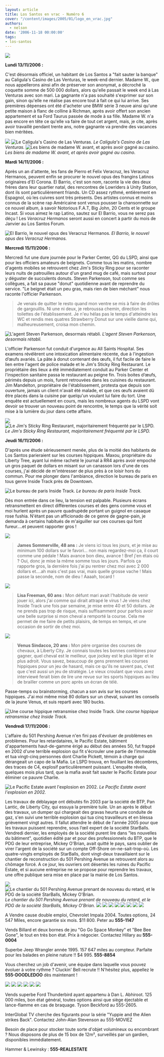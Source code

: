 ```yaml
---
layout: article
title: Los Santos en vrac - Numéro 6
cover: "/content/images/2005/01/logo_en_vrac.jpg"
authors:
  - nelson
date: '2006-11-18 00:00:00'
tags:
- los-santos
---
```


![](/content/images/2005/01/envracnewtitle.jpg)

**Lundi 13/11/2006 :**

C'est désormais officiel, un habitant de Los Santos a "fait sauter la banque" au Caligula's Casino de Las Venturas, le week-end dernier. Madame W., que nous appellerons ainsi afin de préserver son anonymat, a décroché la coquette somme de&nbsp;500 000 dollars, alors qu'elle passait le week end à Las Venturas avec son mari. La gagnante n'a pas souhaité s'exprimer sur son gain, sinon qu'elle ne réalise pas encore tout à fait ce qui lui arrive. Ses premières dépenses ont été d'acheter une BMW série 3 neuve ainsi qu'une petite maison à flanc de colline à Richman, après avoir offert son ancien appartement et sa Ford Taurus passée de mode à sa fille. Madame W. n'a pas encore en tête ce qu'elle va faire de tout cet argent, mais, je cite, après avoir travaillé pendant trente ans, notre gagnante va prendre des vacances bien méritées.

![](/content/images/2005/01/calilili.jpg)
![Le Caligula's Casino de Las Venturas.](/content/images/2005/01/calilili2.jpg)
_Le Caligula's Casino de Las Venturas._[](/content/images/2005/01/wavant.jpg)
![Les biens de madame W. avant, et après avoir gagné au casino.](/content/images/2005/01/wapres.jpg)
_Les biens de madame W. avant, et après avoir gagné au casino._

**Mardi 14/11/2006 :**

Après un an d'attente, les fans de Pierro et Felix Veracruz, les Veracruz Hermanos, peuvent enfin se procurer le nouvel opus des frangins Latinos originaires d'El Corona. El Barrio, c'est son nom, raconte la vie des deux frères dans leur quartier natal, des rencontres de Lowriders à Unity Station, dont ils sont particulièrement friands. Un CD assez rythmé, entièrement en Espagnol, où les cuivres sont très présents. Des artistes connus et moins connus de la scène rap Américaine sont venus pousser la chansonnette sur ce nouvel album, à savoir Notorious F.A.T, Big John, 20 Cents et le groupe Incast. Si vous aimez le rap Latino, sautez sur El Barrio, vous ne serez pas déçu ! Les _Veracruz Hermanos_ seront aussi en concert à partir du mois de Janvier au Los Santos Forum.

![El Barrio, le nouvel opus des Veracruz Hermanos.](/content/images/2005/01/veracruz.jpg)
_El Barrio, le nouvel opus des Veracruz Hermanos._

**Mercredi 15/11/2006 :**

Mercredi fut une dure journée pour le Parker Center, QG du LSPD, ainsi que pour les officiers amateurs de beignets. Comme tous les matins, nombre d'agents mobiles se retrouvent chez Jim's Sticky Ring pour se raconter leurs nuits de patrouilles autour d'un grand mug de café, mais surtout pour y déguster de succulents donuts. Steven Parkenson, tout comme ses collègues, a fait sa pause "donut" quotidienne avant de reprendre du service. "Le beignet était un peu gras, mais rien de bien méchant" nous raconte l'officier Parkenson.

> Je venais de quitter le resto quand mon ventre se mis à faire de drôles de gargouillis. Ni une ni deux, je rebroussa chemin, direction les toilettes de l'établissement. Je n'eu hélas pas le temps d'atteindre les WC et rendis mes quatres Strawberry Donut sur une vieille dame qui, malheureusement, croisa mon chemin.

![L'agent Steven Parkenson, desormais rétabli.](/content/images/2005/01/hmmdonuts3.jpg)
_L'agent Steven Parkenson, desormais rétabli._

L'officier Parkenson fut conduit d'urgence au All Saints Hospital. Ses examens révélèrent une intoxication alimentaire récente, due à l'ingestion d’œufs avariés. La pâte à donut contenant des œufs, il fut facile de faire le lien entre l'agent de police malade et le Jim's Sticky Ring Restaurant. Le propriétaire des lieux&nbsp;a&nbsp;été&nbsp;immédiatement conduit au Parker Center et l'inspection sanitaire passa le restaurant au peigne fin. Trois boites d’œufs, périmés depuis un mois, furent retrouvées dans les cuisines du restaurant. Jim Mandelton, propriétaire de l'établissement, protesta que depuis son ouverture, jamais un client n'avait été malade, et que ces œufs avaient dû être placés dans la cuisine par quelqu'un voulant lui faire du tort. Une enquête est actuellement en cours, mais les nombreux agents du LSPD vont devoir se trouver un nouveau point de rencontre, le temps que la vérité soit mise à la lumière du jour dans cette affaire.

![](/content/images/2005/01/hmmdonuts2.jpg)
![Le Jim's Sticky Ring Restaurant, majoritairement fréquenté par le LSPD.](/content/images/2005/01/hmmdonuts.jpg)
_Le Jim's Sticky Ring Restaurant, majoritairement fréquenté par le LSPD._[](/content/images/2005/01/cashceleb.jpg)

**Jeudi 16/11/2006 :**

D'après une étude sérieusement menée, plus de la moitié des habitants de Los Santos parieraient sur les courses hippiques. Maxou, propriétaire du Liberty Tree, ayant lui même racheté le journal à RR4 après avoir empoché un gros paquet de dollars en misant sur un canasson lors d'une de ces courses, j'ai décidé de m'intéresser de plus près à ce loisir hors du commun. Pour me plonger dans l'ambiance, direction le bureau de paris en tous genre Inside Track près de Downtown.

![Le bureau de paris Inside Track.](/content/images/2005/01/courseshippiques.jpg)
_Le bureau de paris Inside Track._

Dès mon entrée dans ce lieu, la tension est palpable. Plusieurs écrans retransmettent en direct différentes courses et des gens comme vous et moi hurlent après un pauvre quadrupède portant un guignol en casaque rose fushia. N'étant pas un afficionado de ce genre de gagne-pain, je demanda à certains habitués de m'aiguiller sur ces courses qui font fureur....et peuvent rapporter gros !

![](/content/images/2005/01/courseshippiques4.jpg)

> **James Sommerville, 48 ans :** Je viens ici tous les jours, et je mise au minimum 100 dollars sur le favori... non mais regardez-moi ça, il court comme une pédale ! Mais avance bon dieu, avance ! Bref j'en étais où ? Oui, donc je mise la même somme tous les jours. Parfois ça rapporte gros, la dernière fois j'ai pu rentrer chez moi avec 2 000 dollars et....ah mais c'est pas vrai, mais quelle grosse vache ! Mais passe la seconde, nom de dieu ! Aaaah, tocard !

![](/content/images/2005/01/courseshippiques3.jpg)

> **Lisa Freeman, 60 ans :** Mon défunt mari avait l'habitude de venir jouer ici, alors j'ai comme qui dirait attrapé le virus ! Je viens chez Inside Track une fois par semaine, je mise entre 40 et 50 dollars. Je ne prends pas trop de risque, mais suffisamment pour parfois avoir une belle surprise si mon cheval a remporté la course. Cela me permet de me faire de petits plaisirs, de temps en temps, et une occasion de sortir de chez moi.

![](/content/images/2005/01/courseshippiques2.jpg)

> **Venus Sindacco, 20 ans :** Mon père organise des courses de chevaux, à Liberty City. Je connais toutes les bonnes combines pour gagner, quel cheval est le meilleur, que jockey est le plus léger et le plus adroit. Vous savez, beaucoup de gens prennent les courses hippiques pour un jeu de hasard, mais ce qu'ils ne savent pas, c'est que c'est aussi un jeu de stratégie. Le vieux croulant que vous avez interviewé ferait bien de lire une revue sur les sports hippiques au lieu de brailler comme un porc après un écran de télé.

Passe-temps ou brainstorming, chacun&nbsp;a son avis sur les courses hippiques. J'ai moi même misé 80 dollars sur un cheval, suivant les conseils de la jeune Venus, et suis reparti avec 180 bucks.

![Une course hippique retransmise chez Inside Track.](/content/images/2005/01/courseshippiques5.jpg)
_Une course hippique retransmise chez Inside Track._

**Vendredi 17/11/2006 :**

L'affaire du 501 Pershing Avenue n'en fini pas d'évoluer de problèmes en problèmes. Pour les retardataires, le Pacific Estate, bâtiment d'appartements haut-de-gamme érigé au début des années 50, fut frappé en 2002 d'une terrible explosion qui fit s'écrouler une partie de l'immeuble et tua vingt-cinq personnes dont Charlie Pickett, témoin à charge qui dérangeait un capo de la Mafia. Le LSPD trouva, en fouillant les décombres, des traces de C4, explosif particulièrement puissant. L'enquête révéla, quelques mois plus tard, que la mafia avait fait sauter le Pacific Estate pour éliminer ce pauvre Charlie.

![Le Pacific Estate avant l'explosion en 2002.](/content/images/2005/01/housebefore.jpg)
_Le Pacific Estate avant l'explosion en 2002._

Les travaux de déblayage ont débutés fin 2003 par la société de BTP, Pan Lantic, de Liberty City, qui essuya la première tuile. Un an après le début des travaux, un dumper qui chargeait des gravas heurta une conduite de gaz, s'en suivi une terrible explosion qui tua cinq travailleurs et en blessa grièvement vingt autres. Il fallut attendre le début de l'année 2005 pour que les travaux puissent reprendre, sous l’œil expert de la société StarBalls. Vendredi dernier, les employés de la société purent lire dans "les nouvelles du bâtiment", quotidien édité par et pour des professionnels du BTP, que le PDG de leur entreprise, Mickey O'Brian, avait quitté le pays, sans oublier de virer l'argent de la société sur un compte Off-Shore on-ne-sait-trop-où. Les quatre-vingts employés de StarBalls, dont vingt-deux travaillaient sur le chantier de reconstruction du 501 Pershing Avenue se retrouvent alors au chômage forcé. A ce jour, les ouvriers ont désertés les ruines du Pacific Estate, et si aucune entreprise ne se propose pour reprendre les travaux, une offre publique sera mise en place par la mairie de Los Santos.

![](/content/images/2005/01/chantier.jpg)
![Le chantier du 501 Pershing Avenue prenant de nouveau du retard, et le PDG de la société StarBalls, Mickey O'Brian.](/content/images/2005/01/chantier2.jpg)
_Le chantier du 501 Pershing Avenue prenant de nouveau du retard, et le PDG de la société StarBalls, Mickey O'Brian._[](/content/images/2005/01/pannonces2.jpg)
![](/content/images/2005/01/pimpala2.jpg)
![](/content/images/2005/01/pimpala.jpg)
![](/content/images/2005/01/pimpala3.jpg)
![](/content/images/2005/01/billard.jpg)
![](/content/images/2005/01/bornesdejeu.jpg)
![](/content/images/2005/01/jeep.jpg)
![](/content/images/2005/01/jeep2.jpg)
![](/content/images/2005/01/cluckinrecrute.jpg)

A Vendre cause double emploi, Chevrolet Impala 2004. Toutes options, 24 547 Miles, encore garantie six mois. $11 800. Peter au **555-1147**

Vends Billard et deux bornes de jeu "Go Go Space Monkey" et "Bee Bee Gone", le tout en très bon état. Prix à négocier. Contactez Hillary au **555-0004**

Superbe Jeep Wrangler année 1995. 157 647 miles au compteur. Parfaite pour les balades en pleine nature !! $4 995. **555-8854**

Vous cherchez un job d'avenir, une équipe dans laquelle vous pouvez évoluer à votre rythme ? Cluckin' Bell recrute !! N'hésitez plus, appellez le **555-DOODLEDOO** dès maintenant !

![](/content/images/2005/01/thunderbird.jpg)
![](/content/images/2005/01/thunderbird2.jpg)
![](/content/images/2005/01/interglobcasting.jpg)
![](/content/images/2005/01/safetystorage.jpg)
![](/content/images/2005/01/hammer.jpg)
![](/content/images/2005/01/ltannonce.jpg)

Vends superbe Ford Thunderbird ayant appartenu&nbsp;à Dan L. Abhiroot. 125 000 miles, bon état général, toutes options ainsi que siège éjectable et lance-flamme en cas de braquage. Tyson Beckford au 555-2605.

InterGlobal TV cherche des figurants pour la série "Yuppie and the Alien strikes Back". Contactez John-Alan Stevenson au 555-MOVIEZ

Besoin de place pour stocker toute sorte d'objet volumineux ou encombrant ? Nous disposons de plus de 15 box de 12m², surveillés par un gardien, disponibles immédiatement.

Hammer & Lewinsky : **555-REALESTATE**